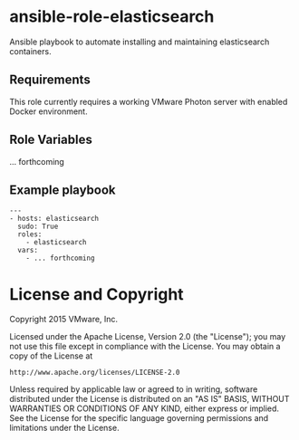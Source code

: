 # ansible-role-elasticsearch

Ansible playbook to automate installing and maintaining elasticsearch containers.

## Requirements

This role currently requires a working VMware Photon server with enabled Docker environment.

## Role Variables

... forthcoming

## Example playbook

```
---
- hosts: elasticsearch
  sudo: True
  roles:
    - elasticsearch
  vars:
    - ... forthcoming
```

# License and Copyright
 
Copyright 2015 VMware, Inc.

Licensed under the Apache License, Version 2.0 (the "License");
you may not use this file except in compliance with the License.
You may obtain a copy of the License at

    http://www.apache.org/licenses/LICENSE-2.0

Unless required by applicable law or agreed to in writing, software
distributed under the License is distributed on an "AS IS" BASIS,
WITHOUT WARRANTIES OR CONDITIONS OF ANY KIND, either express or implied.
See the License for the specific language governing permissions and
limitations under the License.

